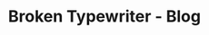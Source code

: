 ---
permalink: /github/
title: "Broken Typewriter - Blog"
redirect_from: 
  - /Facebook
  - /FaceBook
  - /fb
  - /FB
redirect_to: 
  - https://facebook.com/priyanvai
---